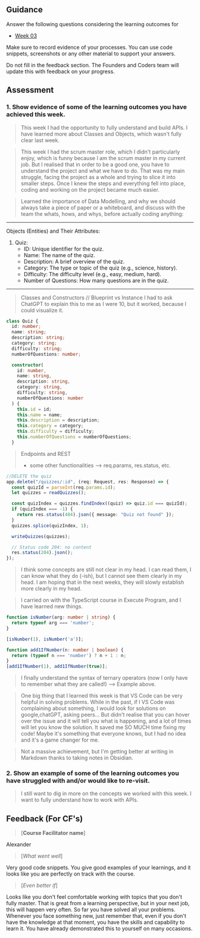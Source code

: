 ## Guidance
Answer the following questions considering the learning outcomes for
- [Week 03](https://learn.foundersandcoders.com/course/syllabus/developer/week03-project03-server/learning-outcomes/)

Make sure to record evidence of your processes. You can use code snippets, screenshots or any other material to support your answers.

Do not fill in the feedback section. The Founders and Coders team will update this with feedback on your progress.

## Assessment
 ### 1. Show evidence of some of the learning outcomes you have achieved this week.
> This week I had the opportunity to fully understand and build APIs.
> I have learned more about Classes and Objects, which wasn't fully clear last week.

> This week I had the scrum master role, which I didn't particularly enjoy, which is funny because I am the scrum master in my current job. 
> But I realised that in order to be a good one, you have to understand the project and what we have to do.
> That was my main struggle, facing the project as a whole and trying to slice it into smaller steps.
> Once I knew the steps and everything fell into place, coding and working on the project became much easier.

> Learned the importance of Data Modelling, and why we should always take a piece of paper or a whiteboard, and discuss with the team the whats, hows, and whys, before actually coding anything:

---

Objects (Entities) and Their Attributes:

1. Quiz:
   - ID: Unique identifier for the quiz.
   - Name: The name of the quiz.
   - Description: A brief overview of the quiz.
   - Category: The type or topic of the quiz (e.g., science, history).
   - Difficulty: The difficulty level (e.g., easy, medium, hard).
   - Number of Questions: How many questions are in the quiz.

---

> Classes and Constructors // Blueprint vs Instance
> I had to ask ChatGPT to explain this to me as I were 10, but it worked, because I could visualize it.
```ts
class Quiz {
  id: number;
  name: string;
  description: string;
  category: string;
  difficulty: string;
  numberOfQuestions: number;

  constructor(
    id: number,
    name: string,
    description: string,
    category: string,
    difficulty: string,
    numberOfQuestions: number
  ) {
    this.id = id;
    this.name = name;
    this.description = description;
    this.category = category;
    this.difficulty = difficulty;
    this.numberOfQuestions = numberOfQuestions;
  }
```
> Endpoints and REST
> + some other functionalities --> req.params, res.status, etc.
```ts
//DELETE the quiz
app.delete("/quizzes/:id", (req: Request, res: Response) => {
  const quizId = parseInt(req.params.id);
  let quizzes = readQuizzes();

  const quizIndex = quizzes.findIndex((quiz) => quiz.id === quizId);
  if (quizIndex === -1) {
    return res.status(404).json({ message: "Quiz not found" });
  }
  quizzes.splice(quizIndex, 1);

  writeQuizzes(quizzes);

  // Status code 204: no content
  res.status(204).json();
});
```
> I think some concepts are still not clear in my head. I can read them, I can know what they do (-ish), but I cannot see them clearly in my head.
> I am hoping that in the next weeks, they will slowly establish more clearly in my head.

> I carried on with the TypeScript course in Execute Program, and I have learned new things.
```ts
function isNumber(arg: number | string) {
  return typeof arg === 'number';
}

[isNumber(1), isNumber('a')];
```
```ts
function add1IfNumber(n: number | boolean) {
  return (typeof n === 'number') ? n + 1 : n;
}
[add1IfNumber(1), add1IfNumber(true)];
```
> I finally understand the syntax of ternary operators (now I only have to remember what they are called!) --> Example above.

> One big thing that I learned this week is that VS Code can be very helpful in solving problems. While in the past, if I VS Code was complaining about something, I would look for solutions on google,chatGPT, asking peers...  But didn't realise that you can hover over the issue and it will tell you what is happening, and a lot of times will let you know the solution. It saved me SO MUCH time fixing my code! Maybe it's something that everyone knows, but I had no idea and it's a game changer for me.

> Not a massive achievement, but I'm getting better at writing in Markdown thanks to taking notes in Obsidian.

 ### 2. Show an example of some of the learning outcomes you have struggled with and/or would like to re-visit.
> I still want to dig in more on the concepts we worked with this week. I want to fully understand how to work with APIs.

## Feedback (For CF's)
> [**Course Facilitator name**]

Alexander

> [*What went well*]

Very good code snippets. You give good examples of your learnings, and it looks like you are perfectly on track with the course.

> [*Even better if*]

Looks like you don't feel comfortable working with topics that you don't fully master. That is great from a learning perspective, but in your next job, this will happen very often. So far you have solved all your problems. Whenever you face something new, just remember that, even if you don't have the knowledge at that moment, you have the skills and capability to learn it. You have already demonstrated this to yourself on many occasions.
